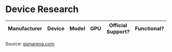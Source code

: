 # Device Research

| Manufacturer | Device | Model | GPU | Official Support? | Functional? |
| ------------ | ------ | ----- | --- | ----------------- | ----------- |

Source: [gsmarena.com](http://gsmarena.com)
